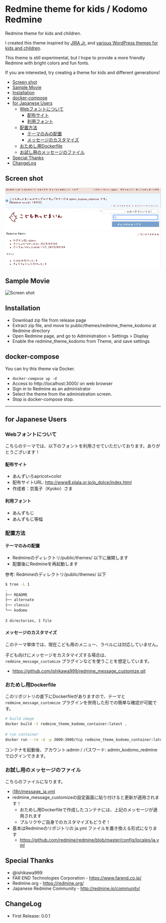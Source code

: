 # Redmine theme for kids / Kodomo Redmine

Redmine theme for kids and children.

I created this theme inspired by [JIRA Jr.](https://www.atlassian.com/jirajr) and [various WordPress themes for kids and children](https://www.theme-junkie.com/best-wordpress-themes-for-kids-and-children/).

This theme is still experimental, but I hope to provide a more friendly Redmine with bright colors and fun fonts.

If you are interested, try creating a theme for kids and different generations!

<!-- TOC depthFrom:2 orderedList:false -->

- [Screen shot](#screen-shot)
- [Sample Movie](#sample-movie)
- [Installation](#installation)
- [docker-compose](#docker-compose)
- [for Japanese Users](#for-japanese-users)
  - [Webフォントについて](#webフォントについて)
    - [配布サイト](#配布サイト)
    - [利用フォント](#利用フォント)
  - [配置方法](#配置方法)
    - [テーマのみの配置](#テーマのみの配置)
    - [メッセージのカスタマイズ](#メッセージのカスタマイズ)
  - [おためし用Dockerfile](#おためし用dockerfile)
  - [お試し用のメッセージのファイル](#お試し用のメッセージのファイル)
- [Special Thanks](#special-thanks)
- [ChangeLog](#changelog)

<!-- /TOC -->

## Screen shot

![Screen shot](images/screenshot.png)

## Sample Movie

![Screen shot](images/kodomo-theme.gif)

## Installation

- Download zip file from release page
- Extract zip file, and move to public/themes/redmine_theme_kodomo at Redmine directory
- Open Redmine page, and go to Administration > Settings > Display
- Enable the redmine_theme_kodomo from Theme, and save settings

## docker-compose

You can try this theme via Docker.

- ``docker-compose up -d``
- Access to http://localhost:3000/ on web browser
- Sign in to Redmine as an administrator
- Select the theme from the administration screen.
- Stop is docker-compose stop.

---

## for Japanese Users

### Webフォントについて

こちらのテーマでは、以下のフォントを利用させていただいております。ありがとうございます！

#### 配布サイト

- あんずいろapricot×color
- 配布サイトURL: <http://www8.plala.or.jp/p_dolce/index.html>
- 作成者：京風子（Kyoko）さま

#### 利用フォント

- あんずもじ
- あんずもじ等幅

### 配置方法

#### テーマのみの配置

- Redmineのディレクトリ/public/themes/ 以下に展開します
- 配置後にRedmineを再起動します

参考: Redmineのディレクトリ/public/themes/ 以下

```bash
$ tree -L 1
.
├── README
├── alternate
├── classic
└── kodomo

3 directories, 1 file
```

#### メッセージのカスタマイズ

このテーマ単体では、現在こども用のメニュー、ラベルには対応していません。

子ども向けにメッセージをカスタマイズする場合は、``redmine_message_customize`` プラグインなどを使うことを想定しています。

- <https://github.com/ishikawa999/redmine_message_customize.git>

### おためし用Dockerfile

このリポジトリの直下にDockerfileがありますので、テーマと``redmine_message_customize`` プラグインを併用した形での簡単な確認が可能です。

```bash
# build image
docker build -t redmine_theme_kodomo_container:latest .

# run container
docker run --rm -d -p 3000:3000/tcp redmine_theme_kodomo_container:latest
```

コンテナを起動後、アカウント:admin / パスワード: admin_kodomo_redmine でログインできます。

### お試し用のメッセージのファイル

こちらのファイルになります。

- [i18n/message_ja.yml]('./i18n/message_ja.yml')
- redmine_message_customizeの設定画面に貼り付けると更新が適用されます！
  - おためし用Dockerfileで作成したコンテナには、上記のメッセージが適用されます
  - プルリクやご自身でのカスタマイズもどうぞ！
- 基本はRedmineのリポジトリの ja.yml ファイルを置き換える形式になります
  - <https://github.com/redmine/redmine/blob/master/config/locales/ja.yml>

## Special Thanks

- @ishikawa999
- FAR END Technologies Corporation - <https://www.farend.co.jp/>
- Redmine.org - <https://redmine.org/>
- Japanese Redmine Community - <http://redmine.jp/community/>

## ChangeLog

- First Release: 0.0.1
